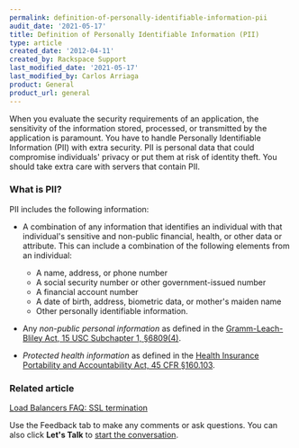 ```yaml
---
permalink: definition-of-personally-identifiable-information-pii
audit_date: '2021-05-17'
title: Definition of Personally Identifiable Information (PII)
type: article
created_date: '2012-04-11'
created_by: Rackspace Support
last_modified_date: '2021-05-17'
last_modified_by: Carlos Arriaga
product: General
product_url: general
---
```


When you evaluate the security requirements of an application, the
sensitivity of the information stored, processed, or
transmitted by the application is paramount. You have to handle Personally
Identifiable Information (PII) with extra security. PII is personal data
that could compromise individuals' privacy or put them at risk of identity
theft. You should take extra care with servers that contain PII.

### What is PII?

PII includes the following information:

- A combination of any information that identifies an individual
  with that individual's sensitive and non-public financial, health, or
  other data or attribute. This can include a combination of the following
  elements from an individual:
  
   - A name, address, or phone number
   - A social security number or other government-issued number
   - A financial account number
   - A date of birth, address, biometric data, or mother's maiden name
   - Other personally identifiable information.

- Any *non-public personal information* as defined in the
  [Gramm-Leach-Bliley Act, 15 USC Subchapter 1, &sect;6809(4)](https://www.law.cornell.edu/uscode/text/15/6809).

- *Protected health information* as defined in the 
  [Health Insurance Portability and Accountability Act, 45 CFR &sect;160.103](https://www.law.cornell.edu/cfr/text/45/160.103).

### Related article

[Load Balancers FAQ: SSL termination](/support/how-to/cloud-load-balancers-faq)

Use the Feedback tab to make any comments or ask questions. You can also click
**Let's Talk** to [start the conversation](https://www.rackspace.com/). 
